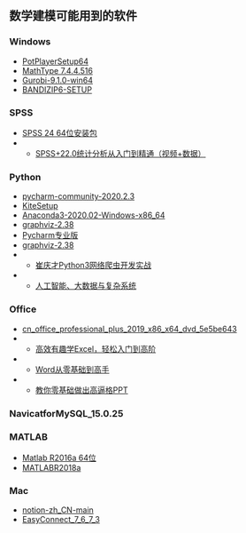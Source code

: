 ## 数学建模可能用到的软件
### Windows
- [PotPlayerSetup64](https://mp.weixin.qq.com/s/TgrrypEAvVYAgVOckgIhUQ)
- [MathType 7.4.4.516](https://mp.weixin.qq.com/s/TgrrypEAvVYAgVOckgIhUQ)
- [Gurobi-9.1.0-win64](https://mp.weixin.qq.com/s/TgrrypEAvVYAgVOckgIhUQ)
- [BANDIZIP6-SETUP](https://mp.weixin.qq.com/s/TgrrypEAvVYAgVOckgIhUQ)
### SPSS
- [SPSS 24 64位安装包](https://mp.weixin.qq.com/s/TgrrypEAvVYAgVOckgIhUQ)
- - [SPSS+22.0统计分析从入门到精通（视频+数据）](https://mp.weixin.qq.com/s/TgrrypEAvVYAgVOckgIhUQ)
### Python
- [pycharm-community-2020.2.3](https://mp.weixin.qq.com/s/TgrrypEAvVYAgVOckgIhUQ)
- [KiteSetup](https://mp.weixin.qq.com/s/TgrrypEAvVYAgVOckgIhUQ)
- [Anaconda3-2020.02-Windows-x86_64](https://mp.weixin.qq.com/s/TgrrypEAvVYAgVOckgIhUQ)
- [graphviz-2.38](https://mp.weixin.qq.com/s/TgrrypEAvVYAgVOckgIhUQ)
- [Pycharm专业版](https://mp.weixin.qq.com/s/TgrrypEAvVYAgVOckgIhUQ)
- [graphviz-2.38](https://mp.weixin.qq.com/s/TgrrypEAvVYAgVOckgIhUQ)
- - [崔庆才Python3网络爬虫开发实战](https://mp.weixin.qq.com/s/TgrrypEAvVYAgVOckgIhUQ)
- - [人工智能、大数据与复杂系统](https://mp.weixin.qq.com/s/TgrrypEAvVYAgVOckgIhUQ)
### Office
- [cn_office_professional_plus_2019_x86_x64_dvd_5e5be643](https://mp.weixin.qq.com/s/TgrrypEAvVYAgVOckgIhUQ)
- - [高效有趣学Excel，轻松入门到高阶](https://mp.weixin.qq.com/s/TgrrypEAvVYAgVOckgIhUQ)
- - [Word从零基础到高手](https://mp.weixin.qq.com/s/TgrrypEAvVYAgVOckgIhUQ)
- - [教你零基础做出高逼格PPT](https://mp.weixin.qq.com/s/TgrrypEAvVYAgVOckgIhUQ)
### NavicatforMySQL_15.0.25
### MATLAB
- [Matlab R2016a 64位](https://mp.weixin.qq.com/s/TgrrypEAvVYAgVOckgIhUQ)
- [MATLABR2018a](https://mp.weixin.qq.com/s/TgrrypEAvVYAgVOckgIhUQ)
### Mac
- [notion-zh_CN-main](https://mp.weixin.qq.com/s/TgrrypEAvVYAgVOckgIhUQ)
- [EasyConnect_7_6_7_3](https://mp.weixin.qq.com/s/TgrrypEAvVYAgVOckgIhUQ)

